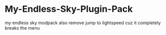 # My-Endless-Sky-Plugin-Pack
my endless sky modpack also remove jump to lightspeed cuz it completely breaks the menu
